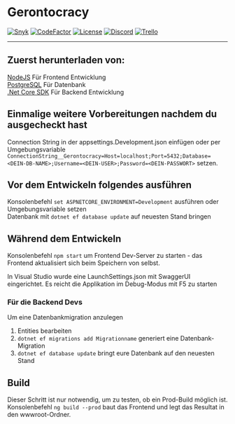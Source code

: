 # Gerontocracy

[![Snyk](https://snyk.io/test/github/monzta123/gerontocracy/badge.svg)](https://snyk.io/test/github/monzta123/gerontocracy)
[![CodeFactor](https://www.codefactor.io/repository/github/monzta123/gerontocracy/badge)](https://www.codefactor.io/repository/github/monzta123/gerontocracy)
[![License](https://img.shields.io/github/license/MonZta123/Gerontocracy.svg?label=license&maxAge=86400)](./LICENSE)
[![Discord](https://discordapp.com/api/guilds/501463538020253696/widget.png)](https://discord.gg/j4JKdKn)
[![Trello](https://img.shields.io/badge/dynamic/json.svg?label=progress&url=https://trello-badge-summary.herokuapp.com/api/HGGwQbW3?show=Ready,Working,Done&query=$.message&colorB=orange)](https://trello.com/b/HGGwQbW3/gerontocracy)

---

## Zuerst herunterladen von:

[NodeJS](https://nodejs.org/) Für Frontend Entwicklung  
[PostgreSQL](https://www.postgresql.org/download/) Für Datenbank  
[.Net Core SDK](https://dotnet.microsoft.com/download) Für Backend Entwicklung

## Einmalige weitere Vorbereitungen nachdem du ausgecheckt hast

Connection String in der appsettings.Development.json einfügen oder per Umgebungsvariable `ConnectionString__Gerontocracy=Host=localhost;Port=5432;Database=<DEIN-DB-NAME>;Username=<DEIN-USER>;Password=<DEIN-PASSWORT>` setzen.

## Vor dem Entwickeln folgendes ausführen

Konsolenbefehl `set ASPNETCORE_ENVIRONMENT=Development` ausführen oder Umgebungsvariable setzen  
Datenbank mit `dotnet ef database update` auf neuesten Stand bringen

## Während dem Entwickeln

Konsolenbefehl `npm start` um Frontend Dev-Server zu starten - das Frontend aktualisiert sich beim Speichern von selbst.

In Visual Studio wurde eine LaunchSettings.json mit SwaggerUI eingerichtet.
Es reicht die Applikation im Debug-Modus mit F5 zu starten

### Für die Backend Devs
Um eine Datenbankmigration anzulegen

1. Entities bearbeiten
2. `dotnet ef migrations add Migrationname` generiert eine Datenbank-Migration
3. `dotnet ef database update` bringt eure Datenbank auf den neuesten Stand

## Build

Dieser Schritt ist nur notwendig, um zu testen, ob ein Prod-Build möglich ist.  
Konsolenbefehl `ng build --prod` baut das Frontend und legt das Resultat in den wwwroot-Ordner.
